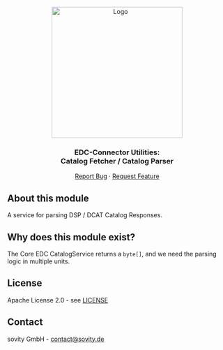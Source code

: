 <!-- PROJECT LOGO -->
<br />
<div align="center">
  <a href="https://github.com/sovity/opendataspace">
    <img src="https://raw.githubusercontent.com/sovity/edc-ui/main/src/assets/images/sovity_logo.svg" alt="Logo" width="300">
  </a>

<h3 align="center">EDC-Connector Utilities:<br />Catalog Fetcher / Catalog Parser</h3>

  <p align="center">
    <a href="https://github.com/sovity/opendataspace/issues/new?template=bug_report.md">Report Bug</a>
    ·
    <a href="https://github.com/sovity/opendataspace/issues/new?template=feature_request.md">Request Feature</a>
  </p>
</div>

## About this module

A service for parsing DSP / DCAT Catalog Responses.

## Why does this module exist?

The Core EDC CatalogService returns a `byte[]`, and we need the parsing logic in multiple units.

## License

Apache License 2.0 - see [LICENSE](../../LICENSE)

## Contact

sovity GmbH - contact@sovity.de

